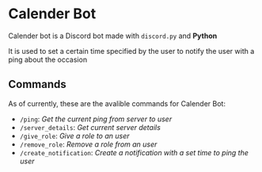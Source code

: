 # Calender Bot

Calender bot is a Discord bot made with `discord.py` and **Python**

It is used to set a certain time specified by the user to notify the user with a ping about the occasion

## Commands

As of currently, these are the avalible commands for Calender Bot:

- `/ping`: *Get the current ping from server to user*
- `/server_details`: *Get current server details*
- `/give_role`: *Give a role to an user*
- `/remove_role`: *Remove a role from an user*
- `/create_notification`: *Create a notification with a set time to ping the user*
